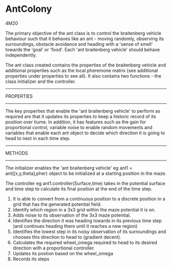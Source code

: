 # AntColony
4M20

The primary objective of the ant class is to control the braitenberg vehicle behaviour such that it behaves like an ant - moving randomly, observing its surroundings, obstacle avoidance and heading with a 'sense of smell' towards the 'goal' or 'food'. Each 'ant braitenberg vehicle' should behave independently. 

The ant class created contains the properties of the braitenberg vehicle and additional properties such as the local pheremone matrix (see additional properties under properties to see all). It also contains two functions - the class initializer and the controller. 



*****
PROPERTIES
*******
The key properties that enable the 'ant braitenberg vehicle' to perform as required are that it updates its properties to keep a historic record of its position over tiume. In addition, it has features such as the gain for proportional control, variable noise to enable random movements and variables that enable each ant object to decide which direction it is going to head to next in each time step. 
********
METHODS
**********
The initializer enables the 'ant braitenberg vehicle' eg ant1 = ant([x,y,theta],pher) object to be initialized at a starting position in the maze. 

The controller eg ant1.controller(Surface,time) takes in the potential surface and time step to calculate its final position at the end of the time step. 
1. It is able to convert from a continuous position to a discrete position in a grid that has the generated potential field. 
2. Identify which region in a 3x3 grid within the maze potential it is on.
3. Adds noise to its observation of the 3x3 maze potential. 
4. Identifies the direction it was heading towards in its previous time step (and continues heading there until it reaches a new region)
5. Identifies the lowest step in its noisy observation of its surroundings and chooses this direction to head to (gradient decent). 
6. Calculates the required wheel_omega required to head to its desired direction with a proportional controller.
7. Updates its postion based on the wheel_omega
8. Records its steps



